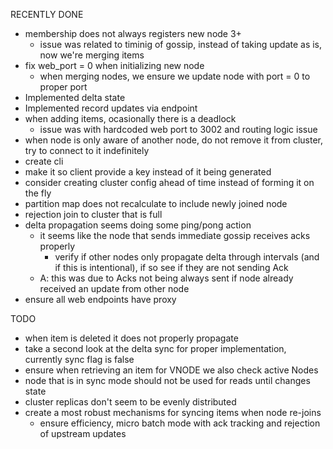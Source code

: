 RECENTLY DONE
* membership does not always registers new node 3+
    - issue was related to timinig of gossip, instead of taking update as is, now we're merging items
* fix web_port = 0 when initializing new node
    - when merging nodes, we ensure we update node with port = 0 to proper port
* Implemented delta state
* Implemented record updates via endpoint
* when adding items, ocasionally there is a deadlock
    - issue was with hardcoded web port to 3002 and routing logic issue
* when node is only aware of another node, do not remove it from cluster, try to connect to it indefinitely
* create cli
* make it so client provide a key instead of it being generated
* consider creating cluster config ahead of time instead of forming it on the fly
* partition map does not recalculate to include newly joined node
* rejection join to cluster that is full
* delta propagation seems doing some ping/pong action
    * it seems like the node that sends immediate gossip receives acks properly
        * verify if other nodes only propagate delta through intervals (and if this is intentional), if so see if they are not sending Ack
    * A: this was due to Acks not being always sent if node already received an update from other node
* ensure all web endpoints have proxy

TODO
* when item is deleted it does not properly propagate
* take a second look at the delta sync for proper implementation, currently sync flag is false 
* ensure when retrieving an item for VNODE we also check active Nodes 
* node that is in sync mode should not be used for reads until changes state
* cluster replicas don't seem to be evenly distributed
* create a most robust mechanisms for syncing items when node re-joins
    - ensure efficiency, micro batch mode with ack tracking and rejection of upstream updates
